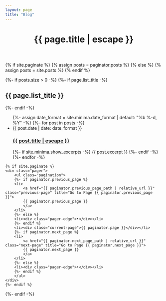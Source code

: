 ```yaml
---
layout: page
title: "Blog"
---
```


<div class="home">
<header class="post-header">
    <h1 class="post-title">{{ page.title | escape }}</h1>
</header>

{% if site.paginate %}
    {% assign posts = paginator.posts %}
{% else %}
    {% assign posts = site.posts %}
{% endif %}


{%- if posts.size > 0 -%}
    {%- if page.list_title -%}
    <h2 class="post-list-heading">{{ page.list_title }}</h2>
    {%- endif -%}
    <ul class="post-list">
    {%- assign date_format = site.minima.date_format | default: "%b %-d, %Y" -%}
    {%- for post in posts -%}
    <li>
        <span class="post-meta">{{ post.date | date: date_format }}</span>
        <h3>
        <a class="post-link" href="{{ post.url | relative_url }}">
            {{ post.title | escape }}
        </a>
        </h3>
        {%- if site.minima.show_excerpts -%}
        {{ post.excerpt }}
        {%- endif -%}
    </li>
    {%- endfor -%}
    </ul>

    {% if site.paginate %}
    <div class="pager">
        <ul class="pagination">
        {%- if paginator.previous_page %}
        <li>
            <a href="{{ paginator.previous_page_path | relative_url }}" class="previous-page" title="Go to Page {{ paginator.previous_page }}">
            {{ paginator.previous_page }}
            </a>
        </li>
        {%- else %}
        <li><div class="pager-edge">•</div></li>
        {%- endif %}
        <li><div class="current-page">{{ paginator.page }}</div></li>
        {%- if paginator.next_page %}
        <li>
            <a href="{{ paginator.next_page_path | relative_url }}" class="next-page" title="Go to Page {{ paginator.next_page }}">
            {{ paginator.next_page }}
            </a>
        </li>
        {%- else %}
        <li><div class="pager-edge">•</div></li>
        {%- endif %}
        </ul>
    </div>
    {%- endif %}
{%- endif -%}
</div>
